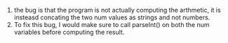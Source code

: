 1. the bug is that the program is not actually computing the arthmetic,
   it is insteasd concating the two num values as strings and not numbers.
2. To fix this bug, I would make sure to call parseInt() on both the num variables before 
    computing the result.